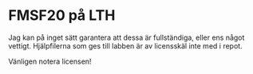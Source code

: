 # FMSF20 på LTH

Jag kan på inget sätt garantera att dessa är fullständiga,
eller ens något vettigt. Hjälpfilerna som ges till labben är av
licensskäl inte med i repot.

Vänligen notera licensen!
